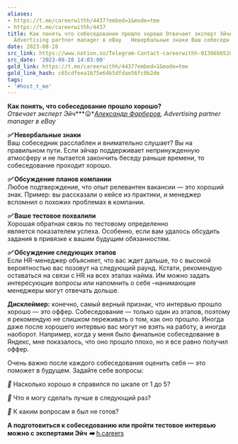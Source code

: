 ```yaml
---
aliases:
- https://t.me/careerwithh/4437?embed=1&mode=tme
- https://t.me/careerwithh/4437
title: Как понять что собеседование прошло хорошо Отвечает эксперт ЭйчАлександр Фарберов
  Advertising partner manager в eBay   Невербальные знаки Ваш собеседн
date: 2023-08-28
src_link: https://www.notion.so/Telegram-Contact-careerwithh-01366bb5285e4a6d9aa5f82b3f4488d2
src_date: '2023-08-28 14:03:00'
gold_link: https://t.me/careerwithh/4437?embed=1&mode=tme
gold_link_hash: c65cdfeea1b75e64b5dfdae56fc0b2de
tags:
- '#host_t_me'
---
```


**Как понять, что собеседование прошло хорошо?**  
*Отвечает эксперт Эйч****😛***[*Александр Фарберов*](https://h.careers/curators/alexander-farberov/?utm_source=tg_h&utm_medium=profile)*, Advertising partner manager в eBay*  
  
***✅*** **Невербальные знаки**  
Ваш собеседник расслаблен и внимательно слушает? Вы на правильном пути. Если эйчар поддерживает непринужденную атмосферу и не пытается закончить беседу раньше времени, то собеседование проходит хорошо.  
  
***✅*** **Обсуждение планов компании**  
Любое подтверждение, что опыт релевантен вакансии — это хороший знак. Пример: вы рассказали о кейсе из практики, и менеджер вспомнил о похожих проблемах в компании.   
  
***✅*** **Ваше тестовое похвалили**  
Хорошая обратная связь по тестовому определенно является показателем успеха. Особенно, если вам удалось обсудить задания в привязке к вашим будущим обязанностям.  
  
***✅*** **Обсуждение следующих этапов**  
Если HR-менеджер объясняет, что вас ждет дальше, то с высокой вероятностью вас позовут на следующий раунд. Кстати, рекомендую оставаться на связи с HR на всех этапах найма. Им можно задать интересующие вопросы или напомнить о себе –нанимающие менеджеры могут отвечать дольше.  
  
**Дисклеймер:** конечно, самый верный признак, что интервью прошло хорошо — это оффер. Собеседование — только один из этапов, поэтому я рекомендую не слишком переживать о том, как оно прошло. Иногда даже после хорошего интервью вас могут не взять на работу, а иногда наоборот. Например, когда у меня было финальное собеседование в Яндекс, мне показалось, что оно прошло плохо, но я все равно получил оффер.  
  
Очень важно после каждого собеседования оценить себя — это поможет в будущем. Задайте себе вопросы:   
  
***📌*** Насколько хорошо я справился по шкале от 1 до 5?  
  
***📌*** Что я могу сделать лучше в следующий раз?  
  
***📌*** К каким вопросам я был не готов?  
  
**А подготовиться к собеседованию или пройти тестовое интервью можно с экспертами Эйч** ***➡️*** [h.careers](https://h.careers/?utm_source=tg_h&utm_medium=profile)